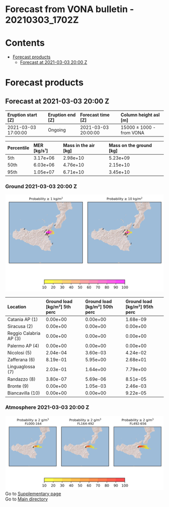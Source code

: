 
Forecast from VONA bulletin - 20210303_1702Z
============================================

Contents
========

* [Forecast products](#forecast-products)
	* [Forecast at 2021-03-03 20:00 Z](#forecast-at-2021-03-03-2000-z)

# Forecast products

## Forecast at 2021-03-03 20:00 Z
  

|Eruption start [Z]|Eruption end [Z]|Forecast time [Z]|Column height asl [m]|
| :--- | :--- | :--- | :--- |
|2021-03-03 17:00:00|Ongoing|2021-03-03 20:00:00|15000 ± 1000 - from VONA|
  
  

|Percentile|MER [kg/s¹]|Mass in the air [kg]|Mass on the ground [kg]|
| :--- | :--- | :--- | :--- |
|5th|3.17e+06|2.98e+10|5.23e+09|
|50th|6.03e+06|4.76e+10|2.15e+10|
|95th|1.05e+07|6.71e+10|3.45e+10|
  

### Ground 2021-03-03 20:00 Z
  
![](./figures/probability_grd_2021_03_03_2000_scenario_1.png)  
  
  
  
  
  
  
  
  
  

|Location|Ground load [kg/m²] 5th perc|Ground load [kg/m²] 50th perc|Ground load [kg/m²] 95th perc|
| :--- | :--- | :--- | :--- |
|Catania AP (1)|0.00e+00|0.00e+00|1.68e-09|
|Siracusa (2)|0.00e+00|0.00e+00|0.00e+00|
|Reggio Calabria AP (3)|0.00e+00|0.00e+00|0.00e+00|
|Palermo AP (4)|0.00e+00|0.00e+00|0.00e+00|
|Nicolosi (5)|2.04e-04|3.60e-03|4.24e-02|
|Zafferana (6)|8.19e-01|5.95e+00|2.68e+01|
|Linguaglossa (7)|2.03e-01|1.64e+00|7.79e+00|
|Randazzo (8)|3.80e-07|5.69e-06|8.51e-05|
|Bronte (9)|0.00e+00|1.05e-03|2.46e-03|
|Biancavilla (10)|0.00e+00|0.00e+00|9.22e-05|
  

### Atmosphere 2021-03-03 20:00 Z
  
![](./figures/probability_air_2021_03_03_2000_scenario_1_conclev_2.png)  
Go to [Supplementary page](Supplementary_page.md)  
Go to [Main directory](https://github.com/federicapardini/Real_time_ash_forecast)